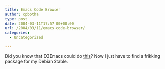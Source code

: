 ```yaml
---
title: Emacs Code Browser
author: cpbotha
type: post
date: 2004-03-11T17:57:00+00:00
url: /2004/03/11/emacs-code-browser/
categories:
  - Uncategorized

---
```

Did you know that (X)Emacs could do <a data-rel="lightbox-image-0" data-rl_caption="" data-rl_title="" href="http://visualisation.tudelft.nl/~cpbotha/thingies/xemacsECB1.png" title="">this</a>? Now I just have to find a frikking package for my Debian Stable.
